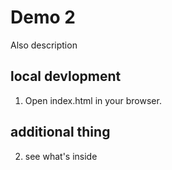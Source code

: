# Demo 2

Also description

## local devlopment

1. Open index.html in your browser.

## additional thing

2. see what's inside